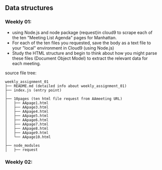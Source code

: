 ## Data structures

### Weekly 01:
- using Node.js and node package (request)in cloud9 to scrape each of the ten "Meeting List Agenda" pages for Manhattan.
- For each of the ten files you requested, save the body as a text file to your "local" environment in Cloud9 (using Node.js)
- Study the HTML structure and begin to think about how you might parse these files (Document Object Model) to extract the relevant data for each meeting.

source file tree:
```
weekly_assignment_01
├── README.md (detailed info about weekly_assignment_01)
├── index.js (entry point)
│
├── 10pages (ten html file request from AAmeeting URL)
│   ├── AApage1.html
│   ├── AApage3.html
│   ├── AApage4.html
│   ├── AApage5.html
│   ├── AApage6.html
│   ├── AApage7.html
│   ├── AApage8.html
│   ├── AApage9.html
│   └── AApage10.html
│
├── node_modules
│   ├── request
```
### Weekly 02:
